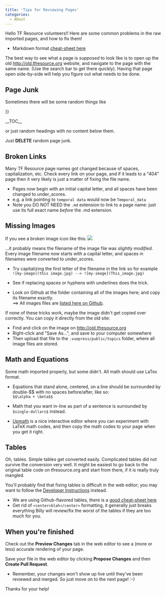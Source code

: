 ```yaml
---
title: 'Tips for Reviewing Pages'
categories:
  - About
---
```


Hello TF Resource volunteers!! Here are some common problems in the raw imported pages, and how to fix them!

- Markdown format [cheat-sheet here](https://github.com/adam-p/markdown-here/wiki/Markdown-Cheatsheet)

The best way to see what a page is _supposed_ to look like is to open up the old <http://old.tfresource.org> website, and navigate to the page with the same name. (Use the search bar to get there quickly). Having that page open side-by-side will help you figure out what needs to be done.

## Page Junk

Sometimes there will be some random things like

}}

\_\_TOC\_\_

or just random headings with no content below them.

Just **DELETE** random page junk.

## Broken Links

Many TF Resource page names got changed because of spaces, capitalization, etc. Check every link on your page, and if it leads to a "404" page then it very likely is just a matter of fixing the file name.

- Pages now begin with an initial capital letter, and all spaces have been changed to under_scores.
- e.g. a link pointing to `temporal data` would now be `Temporal_data`
- Note you DO NOT NEED the `.md` extension to link to a page name: just use its full exact name _before_ the .md extension.

## Missing Images

If you see a broken image icon like this: ![](/broken_link)

...it probably means the filename of the image file was _slightly modified_. Every image filename now starts with a capital letter, and spaces in filenames were converted to under_scores.

- Try capitalizing the first letter of the filename in the link so for example\
   `![my-image](this image.jpg) --> ![my-image](This_image.jpg)`

- See if replacing spaces or hyphens with underlines does the trick.

- Look on Github at the folder containing all of the images here; and copy its filename exactly.\
   ==> All images files are [listed here on Github](https://github.com/tfresource/website/tree/source/.vuepress/public/topics).

If none of these tricks work, maybe the image didn't get copied over correctly. You can copy it directly from the old site:

- Find and click on the image on <http://old.tfresource.org>
- Right-click and "Save As...", and save to your computer somewhere
- Then upload that file to the `.vuepress/public/topics` folder, where all image files are stored.

## Math and Equations

Some math imported properly, but some didn't. All math should use LaTex format.

- Equations that stand alone, centered, on a line should be surrounded by double-\$\$ with no spaces before/after, like so:\
   `$$\alpha + \beta$$`
- Math that you want in-line as part of a sentence is surrounded by `$single-dollars$` instead.

- [Upmath](https://upmath.me/) is a nice interactive editor where you can experiment with LaTeX math codes, and then copy the math codes to your page when you get it right.

## Tables

Oh, tables. Simple tables get converted easily. Complicated tables did not survive the conversion very well. It might be easiest to go back to the original table code on tfresource.org and start from there, if it is really truly mangled.

You'll probably find that fixing tables is difficult in the web editor; you may want to follow the [Developer Instructions](Contributing-Dev-Instructions) instead.

- We are using Github-flavored tables, there is a [good cheat-sheet here](https://github.com/adam-p/markdown-here/wiki/Markdown-Cheatsheet#tables)
- Get rid of `<center>blah</center>` formatting, it generally just breaks everything
  Billy will review/fix the worst of the tables if they are too much for you.

## When you're finished

Check out the **Preview Changes** tab in the web editor to see a (more or less) accurate rendering of your page.

Save your file in the web editor by clicking **Propose Changes** and then **Create Pull Request**.

- Remember, your changes won't show up live until they've been reviewed and merged. So just move on to the next page! :-)

Thanks for your help!
